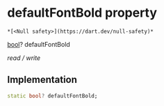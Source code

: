 


# defaultFontBold property




    *[<Null safety>](https://dart.dev/null-safety)*


[bool](https://api.flutter.dev/flutter/dart-core/bool-class.html)? defaultFontBold
  
_read / write_






## Implementation

```dart
static bool? defaultFontBold;


```







